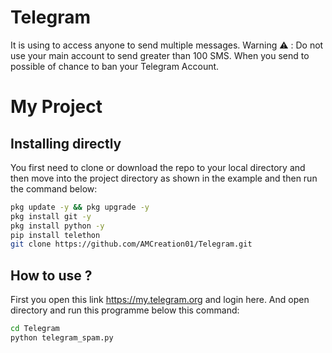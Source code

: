 # Telegram
It is using to access anyone to send multiple messages. Warning ⚠️ : Do not use your main account to send greater than 100 SMS. When you send to possible of chance to ban your Telegram Account.
# My Project

## Installing directly
You first need to clone or download the repo to your local directory and then move into the project directory as shown in the example and then run the command below:

```bash
pkg update -y && pkg upgrade -y
pkg install git -y
pkg install python -y
pip install telethon
git clone https://github.com/AMCreation01/Telegram.git
```
## How to use ?
First you open this link https://my.telegram.org and login here. And open directory and run this programme below this command:

```bash
cd Telegram
python telegram_spam.py
```
